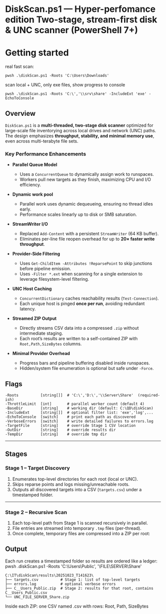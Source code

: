 DiskScan.ps1 — Hyper-perfomance edition
Two-stage, stream-first disk & UNC scanner (PowerShell 7+)
=
# Getting started

real fast scan:
```
pwsh .\diskScan.ps1 -Roots 'C:\Users\Downloads'
```
scan local + UNC, only exe files, show progress to console
```
pwsh .\diskScan.ps1 -Roots 'C:\','\\srv\share' -IncludeExt 'exe' -EchoToConsole
```

## Overview

`DiskScan.ps1` is a **multi-threaded, two-stage disk scanner** optimized for large-scale file inventorying across local drives and network (UNC) paths.  
The design emphasizes **throughput, stability, and minimal memory use**, even across multi-terabyte file sets.

### Key Performance Enhancements

- **Parallel Queue Model**
  - Uses a `ConcurrentQueue` to dynamically assign work to runspaces.
  - Workers pull new targets as they finish, maximizing CPU and I/O efficiency.

- **Dynamic work pool**
  - Parallel work uses dynamic dequeueing, ensuring no thread idles early.
  - Performance scales linearly up to disk or SMB saturation.
    
- **StreamWriter I/O**
  - Replaced `Add-Content` with a persistent `StreamWriter` (64 KB buffer).
  - Eliminates per-line file reopen overhead for up to **20× faster write throughput**.

- **Provider-Side Filtering**
  - Uses `Get-ChildItem -Attributes !ReparsePoint` to skip junctions before pipeline emission.
  - Uses `-Filter *.ext` when scanning for a single extension to leverage filesystem-level filtering.

- **UNC Host Caching**
  - `ConcurrentDictionary` caches reachability results (`Test-Connection`).
  - Each unique host is pinged **once per run**, avoiding redundant latency.

- **Streamed ZIP Output**
  - Directly streams CSV data into a compressed `.zip` without intermediate staging.
  - Each root’s results are written to a self-contained ZIP with `Root,Path,SizeBytes` columns.

- **Minimal Provider Overhead**
  - Progress bars and pipeline buffering disabled inside runspaces.
  - Hidden/system file enumeration is optional but safe under `-Force`.

## Flags
```
-Roots          [string[]]  # 'C:\','D:\','\\Server\Share'  (required-ish)
-ThrottleLimit  [int]       # parallel worker count (default 4)
-BaseDir        [string]    # working dir (default: C:\QD\diskScan)
-IncludeExt     [string[]]  # optional filter list: 'exe','log',...
-EchoToConsole  [switch]    # print each path as discovered
-VerboseErrors  [switch]    # write detailed failures to errors.log
-TargetFile     [string]    # override Stage 1 CSV location
-OutDir         [string]    # override results dir
-TempDir        [string]    # override tmp dir
```
---

## Stages

### **Stage 1 – Target Discovery**

1. Enumerates top-level directories for each root (local or UNC).
2. Skips reparse points and logs missing/unreachable roots.
3. Outputs all discovered targets into a CSV (`targets.csv`) under a timestamped folder.

---

### **Stage 2 – Recursive Scan**

1. Each top-level path from Stage 1 is scanned recursively in parallel.
2. File entries are streamed into temporary `.tmp` files (per-thread).
3. Once complete, temporary files are compressed into a ZIP per root:

## Output

Each run creates a timestamped folder so results are ordered like a ledger:
pwsh .diskScan.ps1 -Roots 'C:\Users\Public', '\\FILE\SERVER\Share'
```
C:\IT\diskScan\results\20251023_T141623\
├── targets.csv          # Stage 1: list of top-level targets
├── errors.log           # optional verbose errors
├── C__Users_Public.zip  # Stage 2: results for that root, contains C__Users_Public.csv
└── UNC_FILE_SERVER_Share.zip
```

Inside each ZIP: one CSV named <RootTag>.csv with rows: Root, Path, SizeBytes
